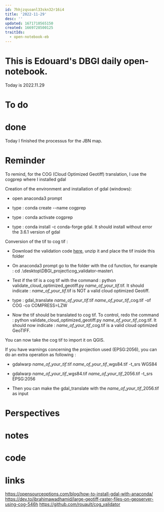 ```yaml
---
id: 7hhjzqsoanl33skn32r16i4
title: '2022-11-29'
desc: ''
updated: 1671710565150
created: 1669728500125
traitIds:
  - open-notebook-eb
---
```


# This is Edouard's DBGI daily open-notebook.

Today is 2022.11.29

# To do

# done
Today I finished the processus for the JBN map.

# Reminder

To remind, for the COG (Cloud Optimized Geotiff) translation, I use the cogprep where I installed gdal

Creation of the environment and installation of gdal (windows):
- open anaconda3 prompt

- type : conda create --name cogprep

- type : conda activate cogprep

- type : conda install -c conda-forge gdal. It should install without error the 3.6.1 version of gdal

Conversion of the tif to cog tif :

- Download the validation code [here](https://github.com/rouault/cog_validator/archive/refs/heads/master.zip), unzip it and place the tif inside this folder

- On anaconda3 prompt go to the folder with the cd function, for example : cd .\desktop\DBGI_project\cog_validator-master\

- Test if the tif is a cog tif with the command : python validate_cloud_optimized_geotiff.py *name_of_your_tif*.tif. It should indicate : *name_of_your_tif*.tif is NOT a valid cloud optimized Geotiff.

- type : gdal_translate *name_of_your_tif*.tif *name_of_your_tif*_cog.tif -of COG -co COMPRESS=LZW

- Now the tif should be translated to cog tif. To control, redo the command : python validate_cloud_optimized_geotiff.py *name_of_your_tif*_cog.tif. It should now indicate : *name_of_your_tif*_cog.tif is a valid cloud optimized GeoTIFF.

You can now take the cog tif to import it on QGIS.

If you have warnings concerning the projection used (EPSG:2056), you can do an extra operation as following :
- gdalwarp *name_of_your_tif*.tif *name_of_your_tif*_wgs84.tif -t_srs WGS84

- gdalwarp *name_of_your_tif*_wgs84.tif *name_of_your_tif*_2056.tif -t_srs EPSG:2056

- Then you can make the gdal_translate with the *name_of_your_tif*_2056.tif as input

# Perspectives

# notes

# code

# links
https://opensourceoptions.com/blog/how-to-install-gdal-with-anaconda/
https://dev.to/ibrahimawadhamid/large-geotiff-raster-files-on-geoserver-using-cog-546h
https://github.com/rouault/cog_validator

